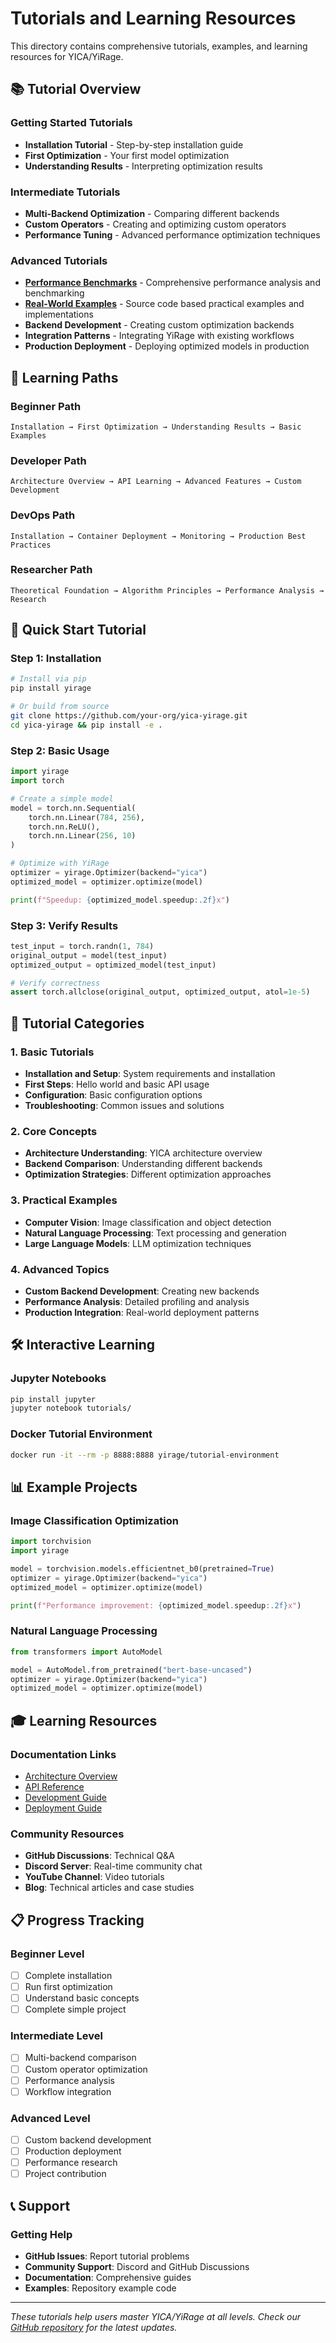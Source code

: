 # Tutorials and Learning Resources

This directory contains comprehensive tutorials, examples, and learning resources for YICA/YiRage.

## 📚 Tutorial Overview

### Getting Started Tutorials
- **Installation Tutorial** - Step-by-step installation guide
- **First Optimization** - Your first model optimization
- **Understanding Results** - Interpreting optimization results

### Intermediate Tutorials
- **Multi-Backend Optimization** - Comparing different backends
- **Custom Operators** - Creating and optimizing custom operators
- **Performance Tuning** - Advanced performance optimization techniques

### Advanced Tutorials
- **[Performance Benchmarks](performance-benchmarks.md)** - Comprehensive performance analysis and benchmarking
- **[Real-World Examples](real-world-examples.md)** - Source code based practical examples and implementations
- **Backend Development** - Creating custom optimization backends
- **Integration Patterns** - Integrating YiRage with existing workflows
- **Production Deployment** - Deploying optimized models in production

## 🎯 Learning Paths

### Beginner Path
```
Installation → First Optimization → Understanding Results → Basic Examples
```

### Developer Path
```
Architecture Overview → API Learning → Advanced Features → Custom Development
```

### DevOps Path
```
Installation → Container Deployment → Monitoring → Production Best Practices
```

### Researcher Path
```
Theoretical Foundation → Algorithm Principles → Performance Analysis → Research
```

## 🚀 Quick Start Tutorial

### Step 1: Installation
```bash
# Install via pip
pip install yirage

# Or build from source
git clone https://github.com/your-org/yica-yirage.git
cd yica-yirage && pip install -e .
```

### Step 2: Basic Usage
```python
import yirage
import torch

# Create a simple model
model = torch.nn.Sequential(
    torch.nn.Linear(784, 256),
    torch.nn.ReLU(),
    torch.nn.Linear(256, 10)
)

# Optimize with YiRage
optimizer = yirage.Optimizer(backend="yica")
optimized_model = optimizer.optimize(model)

print(f"Speedup: {optimized_model.speedup:.2f}x")
```

### Step 3: Verify Results
```python
test_input = torch.randn(1, 784)
original_output = model(test_input)
optimized_output = optimized_model(test_input)

# Verify correctness
assert torch.allclose(original_output, optimized_output, atol=1e-5)
```

## 📖 Tutorial Categories

### 1. Basic Tutorials
- **Installation and Setup**: System requirements and installation
- **First Steps**: Hello world and basic API usage
- **Configuration**: Basic configuration options
- **Troubleshooting**: Common issues and solutions

### 2. Core Concepts
- **Architecture Understanding**: YICA architecture overview
- **Backend Comparison**: Understanding different backends
- **Optimization Strategies**: Different optimization approaches

### 3. Practical Examples
- **Computer Vision**: Image classification and object detection
- **Natural Language Processing**: Text processing and generation
- **Large Language Models**: LLM optimization techniques

### 4. Advanced Topics
- **Custom Backend Development**: Creating new backends
- **Performance Analysis**: Detailed profiling and analysis
- **Production Integration**: Real-world deployment patterns

## 🛠️ Interactive Learning

### Jupyter Notebooks
```bash
pip install jupyter
jupyter notebook tutorials/
```

### Docker Tutorial Environment
```bash
docker run -it --rm -p 8888:8888 yirage/tutorial-environment
```

## 📊 Example Projects

### Image Classification Optimization
```python
import torchvision
import yirage

model = torchvision.models.efficientnet_b0(pretrained=True)
optimizer = yirage.Optimizer(backend="yica")
optimized_model = optimizer.optimize(model)

print(f"Performance improvement: {optimized_model.speedup:.2f}x")
```

### Natural Language Processing
```python
from transformers import AutoModel

model = AutoModel.from_pretrained("bert-base-uncased")
optimizer = yirage.Optimizer(backend="yica")
optimized_model = optimizer.optimize(model)
```

## 🎓 Learning Resources

### Documentation Links
- [Architecture Overview](../architecture/README.md)
- [API Reference](../api/README.md)
- [Development Guide](../development/README.md)
- [Deployment Guide](../deployment/README.md)

### Community Resources
- **GitHub Discussions**: Technical Q&A
- **Discord Server**: Real-time community chat
- **YouTube Channel**: Video tutorials
- **Blog**: Technical articles and case studies

## 📋 Progress Tracking

### Beginner Level
- [ ] Complete installation
- [ ] Run first optimization
- [ ] Understand basic concepts
- [ ] Complete simple project

### Intermediate Level
- [ ] Multi-backend comparison
- [ ] Custom operator optimization
- [ ] Performance analysis
- [ ] Workflow integration

### Advanced Level
- [ ] Custom backend development
- [ ] Production deployment
- [ ] Performance research
- [ ] Project contribution

## 📞 Support

### Getting Help
- **GitHub Issues**: Report tutorial problems
- **Community Support**: Discord and GitHub Discussions
- **Documentation**: Comprehensive guides
- **Examples**: Repository example code

---

*These tutorials help users master YICA/YiRage at all levels. Check our [GitHub repository](https://github.com/your-org/yica-yirage) for the latest updates.*